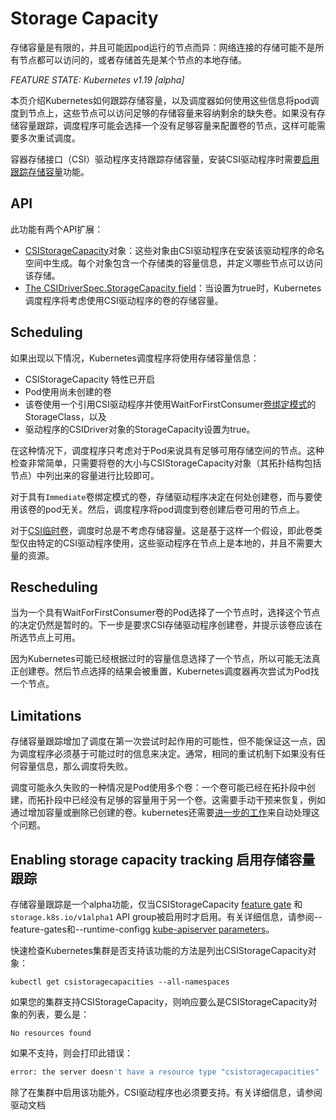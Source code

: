 # Storage Capacity

存储容量是有限的，并且可能因pod运行的节点而异：网络连接的存储可能不是所有节点都可以访问的，或者存储首先是某个节点的本地存储。

*FEATURE STATE: Kubernetes v1.19 [alpha]*

本页介绍Kubernetes如何跟踪存储容量，以及调度器如何使用这些信息将pod调度到节点上，这些节点可以访问足够的存储容量来容纳剩余的缺失卷。如果没有存储容量跟踪，调度程序可能会选择一个没有足够容量来配置卷的节点，这样可能需要多次重试调度。

容器存储接口（CSI）驱动程序支持跟踪存储容量，安装CSI驱动程序时需要[启用跟踪存储容量](https://kubernetes.io/docs/concepts/storage/storage-capacity/#enabling-storage-capacity-tracking)功能。

## API
此功能有两个API扩展：
- [CSIStorageCapacity](https://kubernetes.io/docs/reference/generated/kubernetes-api/v1.19/#csistoragecapacity-v1alpha1-storage-k8s-io)对象：这些对象由CSI驱动程序在安装该驱动程序的命名空间中生成。每个对象包含一个存储类的容量信息，并定义哪些节点可以访问该存储。
- [The CSIDriverSpec.StorageCapacity field](https://kubernetes.io/docs/reference/generated/kubernetes-api/v1.19/#csidriverspec-v1-storage-k8s-io)：当设置为true时，Kubernetes调度程序将考虑使用CSI驱动程序的卷的存储容量。

## Scheduling
如果出现以下情况，Kubernetes调度程序将使用存储容量信息：
- CSIStorageCapacity 特性已开启
- Pod使用尚未创建的卷
- 该卷使用一个引用CSI驱动程序并使用WaitForFirstConsumer[卷绑定模式](https://kubernetes.io/docs/concepts/storage/storage-classes/#volume-binding-mode)的StorageClass，以及
- 驱动程序的CSIDriver对象的StorageCapacity设置为true。

在这种情况下，调度程序只考虑对于Pod来说具有足够可用存储空间的节点。这种检查非常简单，只需要将卷的大小与CSIStorageCapacity对象（其拓扑结构包括节点）中列出来的容量进行比较即可。

对于具有`Immediate`卷绑定模式的卷，存储驱动程序决定在何处创建卷，而与要使用该卷的pod无关。然后，调度程序将pod调度到卷创建后卷可用的节点上。

对于[CSI临时卷](https://kubernetes.io/docs/concepts/storage/volumes/#csi)，调度时总是不考虑存储容量。这是基于这样一个假设，即此卷类型仅由特定的CSI驱动程序使用，这些驱动程序在节点上是本地的，并且不需要大量的资源。

## Rescheduling 
当为一个具有WaitForFirstConsumer卷的Pod选择了一个节点时，选择这个节点的决定仍然是暂时的。下一步是要求CSI存储驱动程序创建卷，并提示该卷应该在所选节点上可用。

因为Kubernetes可能已经根据过时的容量信息选择了一个节点，所以可能无法真正创建卷。然后节点选择的结果会被重置，Kubernetes调度器再次尝试为Pod找一个节点。

## Limitations

存储容量跟踪增加了调度在第一次尝试时起作用的可能性，但不能保证这一点，因为调度程序必须基于可能过时的信息来决定。通常，相同的重试机制下如果没有任何容量信息，那么调度将失败。

调度可能永久失败的一种情况是Pod使用多个卷：一个卷可能已经在拓扑段中创建，而拓扑段中已经没有足够的容量用于另一个卷。这需要手动干预来恢复，例如通过增加容量或删除已创建的卷。kubernetes还需要[进一步的工作](https://github.com/kubernetes/enhancements/pull/1703)来自动处理这个问题。


## Enabling storage capacity tracking  启用存储容量跟踪

存储容量跟踪是一个alpha功能，仅当CSIStorageCapacity [feature gate](https://kubernetes.io/docs/reference/command-line-tools-reference/feature-gates/) 和`storage.k8s.io/v1alpha1` API group被启用时才启用。有关详细信息，请参阅--feature-gates和--runtime-configg [kube-apiserver parameters](https://kubernetes.io/docs/reference/command-line-tools-reference/kube-apiserver/)。


快速检查Kubernetes集群是否支持该功能的方法是列出CSIStorageCapacity对象：
```shell
kubectl get csistoragecapacities --all-namespaces
```

如果您的集群支持CSIStorageCapacity，则响应要么是CSIStorageCapacity对象的列表，要么是：
```shell
No resources found
```

如果不支持，则会打印此错误：
```sh
error: the server doesn't have a resource type "csistoragecapacities"
```

除了在集群中启用该功能外，CSI驱动程序也必须要支持。有关详细信息，请参阅驱动文档





